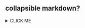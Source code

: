 ## collapsible markdown?
<details><summary>CLICK ME</summary>
<p>

#### yes, even hidden code blocks!

```python
print("hello world!")
```
- Markdown Rocks!
- This is a practice list for TOC


</p>
</details>
